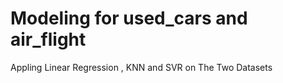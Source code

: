 # Modeling for used_cars and air_flight
 Appling Linear Regression , KNN and SVR on The Two Datasets
